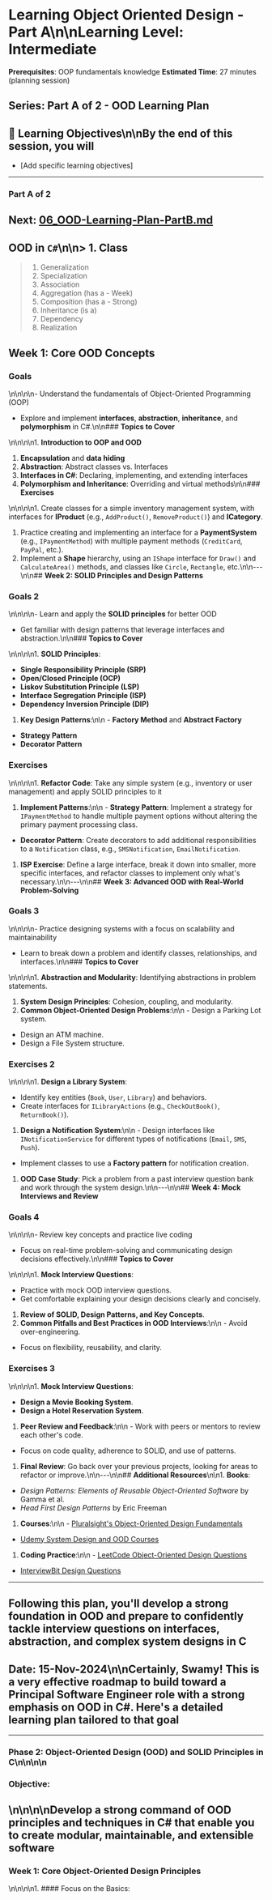 # Learning Object Oriented Design - Part A\n\n**Learning Level**: Intermediate

**Prerequisites**: OOP fundamentals knowledge
**Estimated Time**: 27 minutes (planning session)

## **Series**: Part A of 2 - OOD Learning Plan

## 🎯 Learning Objectives\n\nBy the end of this session, you will

- [Add specific learning objectives]

---

### Part A of 2

## Next: [06_OOD-Learning-Plan-PartB.md](06_OOD-Learning-Plan-PartB.md)

## OOD in `C#`\n\n> 1. Class

> 1. Generalization
> 1. Specialization
> 1. Association
> 1. Aggregation (has a - Week)
> 1. Composition (has a - Strong)
> 1. Inheritance (is a)
> 1. Dependency
> 1. Realization

## **Week 1: Core OOD Concepts**

### **Goals**

\n\n\n\n- Understand the fundamentals of Object-Oriented Programming (OOP)

- Explore and implement **interfaces**, **abstraction**, **inheritance**, and **polymorphism** in C#.\n\n### **Topics to Cover**

\n\n\n\n1. **Introduction to OOP and OOD**

1. **Encapsulation** and **data hiding**
1. **Abstraction**: Abstract classes vs. Interfaces
1. **Interfaces in C#**: Declaring, implementing, and extending interfaces
1. **Polymorphism and Inheritance**: Overriding and virtual methods\n\n### **Exercises**

\n\n\n\n1. Create classes for a simple inventory management system, with interfaces for **IProduct** (e.g., `AddProduct()`, `RemoveProduct()`) and **ICategory**.

1. Practice creating and implementing an interface for a **PaymentSystem** (e.g., `IPaymentMethod`) with multiple payment methods (`CreditCard`, `PayPal`, etc.).
1. Implement a **Shape** hierarchy, using an `IShape` interface for `Draw()` and `CalculateArea()` methods, and classes like `Circle`, `Rectangle`, etc.\n\n---\n\n## **Week 2: SOLID Principles and Design Patterns**

### **Goals** 2

\n\n\n\n- Learn and apply the **SOLID principles** for better OOD

- Get familiar with design patterns that leverage interfaces and abstraction.\n\n### **Topics to Cover**

\n\n\n\n1. **SOLID Principles**:

- **Single Responsibility Principle (SRP)**
- **Open/Closed Principle (OCP)**
- **Liskov Substitution Principle (LSP)**
- **Interface Segregation Principle (ISP)**
- **Dependency Inversion Principle (DIP)**

1. **Key Design Patterns**:\n\n   - **Factory Method** and **Abstract Factory**

- **Strategy Pattern**
- **Decorator Pattern**

### **Exercises**

\n\n\n\n1. **Refactor Code**: Take any simple system (e.g., inventory or user management) and apply SOLID principles to it

1. **Implement Patterns**:\n\n   - **Strategy Pattern**: Implement a strategy for `IPaymentMethod` to handle multiple payment options without altering the primary payment processing class.

- **Decorator Pattern**: Create decorators to add additional responsibilities to a `Notification` class, e.g., `SMSNotification`, `EmailNotification`.

1. **ISP Exercise**: Define a large interface, break it down into smaller, more specific interfaces, and refactor classes to implement only what's necessary.\n\n---\n\n## **Week 3: Advanced OOD with Real-World Problem-Solving**

### **Goals** 3

\n\n\n\n- Practice designing systems with a focus on scalability and maintainability

- Learn to break down a problem and identify classes, relationships, and interfaces.\n\n### **Topics to Cover**

\n\n\n\n1. **Abstraction and Modularity**: Identifying abstractions in problem statements.

1. **System Design Principles**: Cohesion, coupling, and modularity.
1. **Common Object-Oriented Design Problems**:\n\n   - Design a Parking Lot system.

- Design an ATM machine.
- Design a File System structure.

### **Exercises** 2

\n\n\n\n1. **Design a Library System**:

- Identify key entities (`Book`, `User`, `Library`) and behaviors.
- Create interfaces for `ILibraryActions` (e.g., `CheckOutBook()`, `ReturnBook()`).

1. **Design a Notification System**:\n\n   - Design interfaces like `INotificationService` for different types of notifications (`Email`, `SMS`, `Push`).

- Implement classes to use a **Factory pattern** for notification creation.

1. **OOD Case Study**: Pick a problem from a past interview question bank and work through the system design.\n\n---\n\n## **Week 4: Mock Interviews and Review**

### **Goals** 4

\n\n\n\n- Review key concepts and practice live coding

- Focus on real-time problem-solving and communicating design decisions effectively.\n\n### **Topics to Cover**

\n\n\n\n1. **Mock Interview Questions**:

- Practice with mock OOD interview questions.
- Get comfortable explaining your design decisions clearly and concisely.

1. **Review of SOLID, Design Patterns, and Key Concepts**.
1. **Common Pitfalls and Best Practices in OOD Interviews**:\n\n   - Avoid over-engineering.

- Focus on flexibility, reusability, and clarity.

### **Exercises** 3

\n\n\n\n1. **Mock Interview Questions**:

- **Design a Movie Booking System**.
- **Design a Hotel Reservation System**.

1. **Peer Review and Feedback**:\n\n   - Work with peers or mentors to review each other's code.

- Focus on code quality, adherence to SOLID, and use of patterns.

1. **Final Review**: Go back over your previous projects, looking for areas to refactor or improve.\n\n---\n\n## **Additional Resources**\n\n1. **Books**:

- _Design Patterns: Elements of Reusable Object-Oriented Software_ by Gamma et al.
- _Head First Design Patterns_ by Eric Freeman

1. **Courses**:\n\n   - [Pluralsight's Object-Oriented Design Fundamentals](https://www.pluralsight.com)

- [Udemy System Design and OOD Courses](https://www.udemy.com)

1. **Coding Practice**:\n\n   - [LeetCode Object-Oriented Design Questions](https://leetcode.com/problemset/all/)

- [InterviewBit Design Questions](https://www.interviewbit.com/courses/system-design/)

---

## Following this plan, you'll develop a strong foundation in OOD and prepare to confidently tackle interview questions on interfaces, abstraction, and complex system designs in C

## Date: 15-Nov-2024\n\nCertainly, Swamy! This is a very effective roadmap to build toward a Principal Software Engineer role with a strong emphasis on OOD in C#. Here's a detailed learning plan tailored to that goal

---

### Phase 2: Object-Oriented Design (OOD) and SOLID Principles in C\n\n\n\n

### **Objective:**

## \n\n\n\nDevelop a strong command of OOD principles and techniques in C# that enable you to create modular, maintainable, and extensible software

### **Week 1: Core Object-Oriented Design Principles**

\n\n\n\n1. #### Focus on the Basics:
